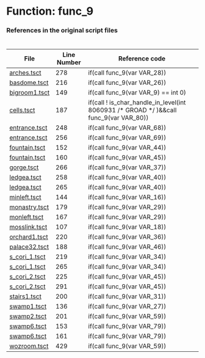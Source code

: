 # Function: func_9
### References in the original script files

#

| File | Line Number | Reference code |
| --- | --- | --- |
| [arches.tsct](../../../out/arches.tsct#L278) | 278 | if(call func_9(var VAR_28)) |
| [basdome.tsct](../../../out/basdome.tsct#L216) | 216 | if(call func_9(var VAR_26)) |
| [bigroom1.tsct](../../../out/bigroom1.tsct#L149) | 149 | if(call func_9(var VAR_9) == int 0) |
| [cells.tsct](../../../out/cells.tsct#L187) | 187 | if(call ! is_char_handle_in_level(int 8060931 /* GROAD */ )&&call func_9(var VAR_80)) |
| [entrance.tsct](../../../out/entrance.tsct#L248) | 248 | if(call func_9(var VAR_68)) |
| [entrance.tsct](../../../out/entrance.tsct#L256) | 256 | if(call func_9(var VAR_69)) |
| [fountain.tsct](../../../out/fountain.tsct#L152) | 152 | if(call func_9(var VAR_44)) |
| [fountain.tsct](../../../out/fountain.tsct#L160) | 160 | if(call func_9(var VAR_45)) |
| [gorge.tsct](../../../out/gorge.tsct#L266) | 266 | if(call func_9(var VAR_37)) |
| [ledgea.tsct](../../../out/ledgea.tsct#L258) | 258 | if(call func_9(var VAR_40)) |
| [ledgea.tsct](../../../out/ledgea.tsct#L265) | 265 | if(call func_9(var VAR_40)) |
| [minleft.tsct](../../../out/minleft.tsct#L144) | 144 | if(call func_9(var VAR_16)) |
| [monastry.tsct](../../../out/monastry.tsct#L179) | 179 | if(call func_9(var VAR_29)) |
| [monleft.tsct](../../../out/monleft.tsct#L167) | 167 | if(call func_9(var VAR_29)) |
| [mosslink.tsct](../../../out/mosslink.tsct#L107) | 107 | if(call func_9(var VAR_18)) |
| [orchard1.tsct](../../../out/orchard1.tsct#L220) | 220 | if(call func_9(var VAR_36)) |
| [palace32.tsct](../../../out/palace32.tsct#L188) | 188 | if(call func_9(var VAR_46)) |
| [s_cori_1.tsct](../../../out/s_cori_1.tsct#L219) | 219 | if(call func_9(var VAR_34)) |
| [s_cori_1.tsct](../../../out/s_cori_1.tsct#L265) | 265 | if(call func_9(var VAR_34)) |
| [s_cori_2.tsct](../../../out/s_cori_2.tsct#L225) | 225 | if(call func_9(var VAR_45)) |
| [s_cori_2.tsct](../../../out/s_cori_2.tsct#L291) | 291 | if(call func_9(var VAR_45)) |
| [stairs1.tsct](../../../out/stairs1.tsct#L200) | 200 | if(call func_9(var VAR_31)) |
| [swamp1.tsct](../../../out/swamp1.tsct#L136) | 136 | if(call func_9(var VAR_27)) |
| [swamp2.tsct](../../../out/swamp2.tsct#L201) | 201 | if(call func_9(var VAR_59)) |
| [swamp6.tsct](../../../out/swamp6.tsct#L153) | 153 | if(call func_9(var VAR_79)) |
| [swamp6.tsct](../../../out/swamp6.tsct#L161) | 161 | if(call func_9(var VAR_79)) |
| [wozroom.tsct](../../../out/wozroom.tsct#L429) | 429 | if(call func_9(var VAR_59)) |
